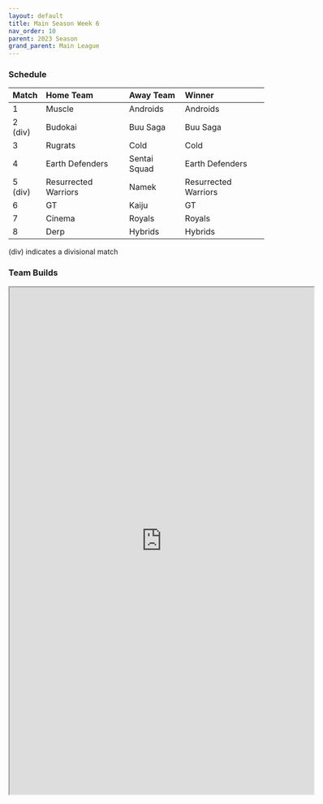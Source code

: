 ```yaml
---
layout: default
title: Main Season Week 6
nav_order: 10
parent: 2023 Season
grand_parent: Main League
---
```

### Schedule

| Match   | Home Team            | Away Team    | Winner               |
|:--------|:---------------------|:-------------|:---------------------|
| 1       | Muscle               | Androids     | Androids             |
| 2 (div) | Budokai              | Buu Saga     | Buu Saga             |
| 3       | Rugrats              | Cold         | Cold                 |
| 4       | Earth Defenders      | Sentai Squad | Earth Defenders      |
| 5 (div) | Resurrected Warriors | Namek        | Resurrected Warriors |
| 6       | GT                   | Kaiju        | GT                   |
| 7       | Cinema               | Royals       | Royals               |
| 8       | Derp                 | Hybrids      | Hybrids              | 


(div) indicates a divisional match

### Team Builds

<iframe width=600 height=1000 scrolling="yes" src="https://docs.google.com/document/d/e/2PACX-1vSHkWEdf2_5YgRJkcPNQ463YkoWoDnL7xlof_J5wP6n7cXNVVMFwXUf6f06mw9hbgVD2lAq3uEeBS2R/pub?embedded=true"></iframe>